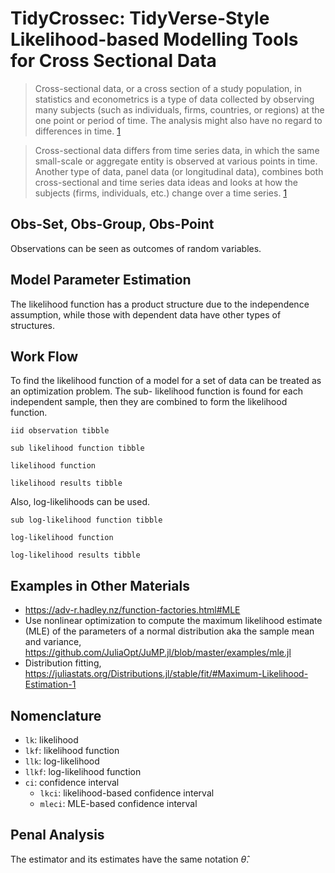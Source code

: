 
# TidyCrossec: TidyVerse-Style Likelihood-based Modelling Tools for Cross Sectional Data

> Cross-sectional data, or a cross section of a study population, in statistics and econometrics is a type of data collected by observing many subjects (such as individuals, firms, countries, or regions) at the one point or period of time. The analysis might also have no regard to differences in time. [1]

> Cross-sectional data differs from time series data, in which the same small-scale or aggregate entity is observed at various points in time. Another type of data, panel data (or longitudinal data), combines both cross-sectional and time series data ideas and looks at how the subjects (firms, individuals, etc.) change over a time series. [1]

[1]: https://en.wikipedia.org/wiki/Cross-sectional_data

## Obs-Set, Obs-Group, Obs-Point

Observations can be seen as outcomes of random variables.

## Model Parameter Estimation

The likelihood function has a product structure due to the independence assumption, while those with dependent data have other types of structures.

## Work Flow

To find the likelihood function of a model for a set of data can be treated as an optimization problem. The sub- likelihood function is found for each independent sample, then they are combined to form the likelihood function.

`iid observation tibble`

`sub likelihood function tibble`

`likelihood function`

`likelihood results tibble`

Also, log-likelihoods can be used.

`sub log-likelihood function tibble`

`log-likelihood function`

`log-likelihood results tibble`

## Examples in Other Materials

- https://adv-r.hadley.nz/function-factories.html#MLE
- Use nonlinear optimization to compute the maximum likelihood estimate (MLE) of
the parameters of a normal distribution aka the sample mean and variance, https://github.com/JuliaOpt/JuMP.jl/blob/master/examples/mle.jl
- Distribution fitting, https://juliastats.org/Distributions.jl/stable/fit/#Maximum-Likelihood-Estimation-1

## Nomenclature

- `lk`: likelihood
- `lkf`: likelihood function
- `llk`: log-likelihood
- `llkf`: log-likelihood function
- `ci`: confidence interval
  * `lkci`: likelihood-based confidence interval
  * `mleci`: MLE-based confidence interval

## Penal Analysis

The estimator and its estimates have the same notation $\hat{\theta}$.
